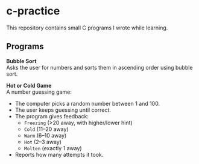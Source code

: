 # c-practice

This repository contains small C programs I wrote while learning.

## Programs

  **Bubble Sort**  
  Asks the user for numbers and sorts them in ascending order using bubble sort.

  **Hot or Cold Game**  
  A number guessing game:
  - The computer picks a random number between 1 and 100.  
  - The user keeps guessing until correct.  
  - The program gives feedback:
    - `Freezing` (>20 away, with higher/lower hint)  
    - `Cold` (11–20 away)  
    - `Warm` (6–10 away)  
    - `Hot` (2–3 away)  
    - `Molten` (exactly 1 away)  
  - Reports how many attempts it took.
